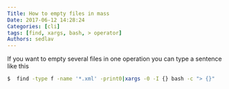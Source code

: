 ```yaml
---
Title: How to empty files in mass
Date: 2017-06-12 14:28:24
Categories: [cli]
tags: [find, xargs, bash, > operator]
Authors: sedlav
---
```


If you want to empty several files in one operation you can type a sentence like this

```bash
$  find -type f -name '*.xml' -print0|xargs -0 -I {} bash -c "> {}"
```
